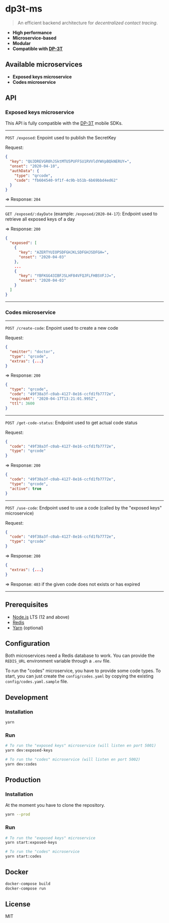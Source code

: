 # dp3t-ms

> An efficient backend architecture for _decentralized contact tracing_.

- **High performance**
- **Microservice-based**
- **Modular**
- **Compatible with [DP-3T](https://github.com/DP-3T/documents)**

## Available microservices

- **Exposed keys microservice**
- **Codes microservice**

## API

### Exposed keys microservice

This API is fully compatible with the [DP-3T](https://github.com/DP-3T) mobile SDKs.

---

`POST /exposed`: Enpoint used to publish the SecretKey

Request:

```json
{
  "key": "QUJDREVGR0hJSktMTU5PUFFSU1RVVldYWVpBQkNERUY=",
  "onset": "2020-04-10",
  "authData": {
    "type": "qrcode",
    "code": "fb604540-9f1f-4c9b-b51b-6b69bbd4ed62"
  }
}
```

=> Response: `204`

---

`GET /exposed/:dayDate` (example: `/exposed/2020-04-17`): Endpoint used to retrieve all exposed keys of a day

 => Response: `200`

```json
{
  "exposed": [
    {
      "key": "AZERTYUIOPSDFGHJKLSDFGHJSDFGH=",
      "onset": "2020-04-03"
    },
    ...
    {
      "key": "YBFKGG43IBFJSLHF84VFQJFLFHBSVFJJ=",
      "onset": "2020-04-03"
    }
  ]
}
```

---

### Codes microservice

---

`POST /create-code`: Enpoint used to create a new code

Request:

```json
{
  "emitter": "doctor",
  "type": "qrcode",
  "extras": {...}
}
```

=> Response: `200`

```json
{
  "type": "qrcode",
  "code": "49f38a3f-c0ab-4127-8e16-ccfd1fb7772e",
  "expireAt": "2020-04-17T13:21:01.995Z",
  "ttl": 3600
}
```

---

`POST /get-code-status`: Endpoint used to get actual code status

Request:

```json
{
  "code": "49f38a3f-c0ab-4127-8e16-ccfd1fb7772e",
  "type": "qrcode"
}
```

=> Response: `200`

```json
{
  "code": "49f38a3f-c0ab-4127-8e16-ccfd1fb7772e",
  "type": "qrcode",
  "active": true
}
```

---

`POST /use-code`: Endpoint used to use a code (called by the "exposed keys" microservice)

Request:

```json
{
  "code": "49f38a3f-c0ab-4127-8e16-ccfd1fb7772e",
  "type": "qrcode"
}
```

=> Response: `200`

```json
{
  "extras": {...}
}
```

=> Response: `403` if the given code does not exists or has expired

---

## Prerequisites

- [Node.js](https://nodejs.org) LTS (12 and above)
- [Redis](https://redis.io)
- [Yarn](https://yarnpkg.com) (optional)

## Configuration

Both microservices need a Redis database to work. You can provide the `REDIS_URL` environment variable through a `.env` file.

To run the "codes" microservice, you have to provide some code types. To start, you can just create the `config/codes.yaml` by copying the existing `config/codes.yaml.sample` file.

## Development

### Installation

```bash
yarn
```

### Run

```bash
# To run the "exposed keys" microservice (will listen en port 5001)
yarn dev:exposed-keys

# To run the "codes" microservice (will listen en port 5002)
yarn dev:codes
```

## Production

### Installation

At the moment you have to clone the repository.

```bash
yarn --prod
```

### Run

```bash
# To run the "exposed keys" microservice
yarn start:exposed-keys

# To run the "codes" microservice
yarn start:codes
```

## Docker

```bash
docker-compose build
docker-compose run
```

## License

MIT
